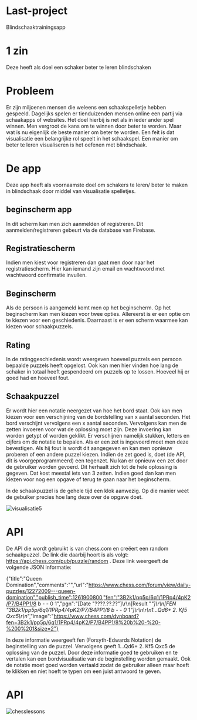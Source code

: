 # Last-project
Blindschaaktrainingsapp

# 1 zin
Deze heeft als doel een schaker beter te leren blindschaken

# Probleem
Er zijn miljoenen mensen die weleens een schaakspelletje hebben gespeeld. Dagelijks spelen er tienduizenden mensen online een partij via 
schaakapps of websites. Het doel hierbij is net als in ieder ander spel winnen.
Men vergroot de kans om te winnen door beter te worden. Maar wat is nu eigenlijk de beste manier om beter te worden. Een feit is dat visualisatie een belangrijke rol speelt in het schaakspel. Een manier om beter te leren visualiseren is het oefenen met blindschaak.

# De app
Deze app heeft als voornaamste doel om schakers te leren/ beter te maken in blindschaak door middel van visualisatie spelletjes.

## beginscherm app
In dit scherm kan men zich aanmelden of registreren. Dit aanmelden/registreren gebeurt via de database van Firebase.

## Registratiescherm
Indien men kiest voor registreren dan gaat men door naar het registratiescherm. Hier kan iemand zijn email en wachtwoord met wachtwoord confirmatie invullen.

## Beginscherm
Als de persoon is aangemeld komt men op het beginscherm. Op het beginscherm kan men kiezen voor twee opties. Allereerst is er een optie om te kiezen voor een geschiedenis. Daarnaast is er een scherm waarmee kan kiezen voor schaakpuzzels.

## Rating
In de ratinggeschiedenis wordt weergeven hoeveel puzzels een persoon bepaalde puzzels heeft opgelost. Ook kan men hier vinden hoe lang de schaker in totaal heeft gespendeerd om puzzels op te lossen. Hoeveel hij er goed had en hoeveel fout. 

## Schaakpuzzel
Er wordt hier een notatie neergezet van hoe het bord staat. Ook kan men kiezen voor een verschijning van de bordstelling van x aantal seconden. Het bord verschijnt vervolgens een x aantal seconden. Vervolgens kan men de zetten invoeren voor wat de oplossing moet zijn. Deze invoering kan worden getypt of worden geklikt. Er verschijnen namelijk stukken, letters en cijfers om de notatie te bepalen. Als er een zet is ingevoerd moet men deze bevestigen. Als hij fout is wordt dit aangegeven en kan men opnieuw proberen of een andere puzzel kiezen. Indien de zet goed is, doet (de API, dit is voorgeprogrammeerd) een tegenzet. Nu kan er opnieuw een zet door de gebruiker worden gevoerd. Dit herhaalt zich tot de hele oplossing is gegeven. Dat kost meestal iets van 3 zetten. Indien goed dan kan men kiezen voor nog een opgave of terug te gaan naar het beginscherm.

In de schaakpuzzel is de gehele tijd een klok aanwezig. Op die manier weet de gebuiker precies hoe lang deze over de opgave doet.

![visualisatie5](https://user-images.githubusercontent.com/36193067/41025876-5c0e3abc-6973-11e8-9fc0-2b566ea6c4b3.png)

# API
De API die wordt gebruikt is van chess.com en creëert een random schaakpuzzel. De link die daarbij hoort is als volgt:  https://api.chess.com/pub/puzzle/random . Deze link weergeeft de volgende JSON informatie: 

{"title":"Queen Domination","comments":"","url":"https://www.chess.com/forum/view/daily-puzzles/12272009---queen-domination","publish_time":1261900800,"fen":"3B2k1/pp5p/6q1/1PRp4/4pK2/P7/B4PP1/8 b - - 0 1","pgn":"[Date \"????.??.??\"]\r\n[Result \"*\"]\r\n[FEN \"3B2k1/pp5p/6q1/1PRp4/4pK2/P7/B4PP1/8 b - - 0 1\"]\r\n\r\n1...Qd6+ 2. Kf5 Qxc5\r\n*","image":"https://www.chess.com/dynboard?fen=3B2k1/pp5p/6q1/1PRp4/4pK2/P7/B4PP1/8%20b%20-%20-%200%201&size=2"}

In deze informatie weergeeft fen (Forsyth-Edwards Notation) de beginstelling van de puzzel. Vervolgens geeft 1...Qd6+ 2. Kf5 Qxc5 de oplossing van de puzzel. Door deze informatie goed te gebruiken en te vertalen kan een bordvisualisatie van de beginstelling worden gemaakt. Ook de notatie moet goed worden vertaald zodat de gebruiker alleen maar hoeft te klikken en niet hoeft te typen om een juist antwoord te geven.

# API


![chesslessons](https://user-images.githubusercontent.com/36193067/40920530-22850f12-680d-11e8-93d6-1454798f9c6b.png)

